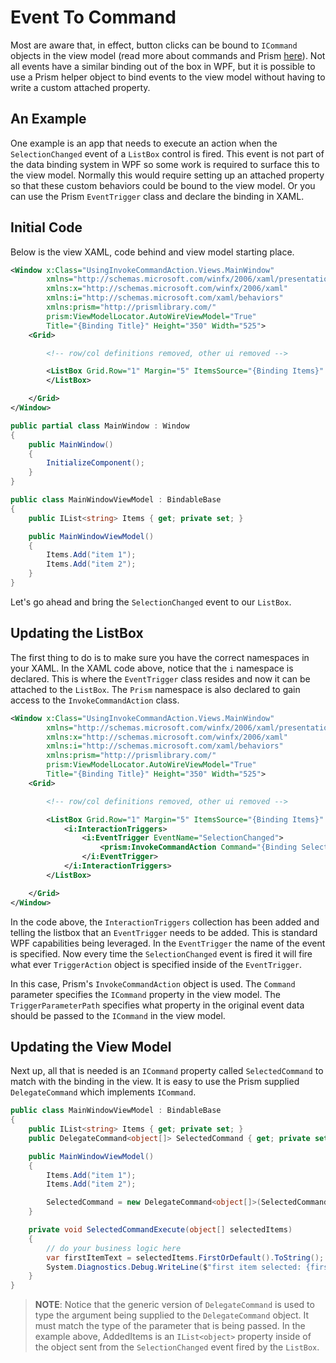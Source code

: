 # Event To Command

Most are aware that, in effect, button clicks can be bound to ```ICommand``` objects in the view model (read more about commands and Prism [here](../../commanding.md)). Not all events have a similar binding out of the box in WPF, but it is possible to use a Prism helper object to bind events to the view model without having to write a custom attached property.

## An Example

One example is an app that needs to execute an action when the ```SelectionChanged``` event of a ```ListBox``` control is fired. This event is not part of the data binding system in WPF so some work is required to surface this to the view model. Normally this would require setting up an attached property so that these custom behaviors could be bound to the view model. Or you can use the Prism ```EventTrigger``` class and declare the binding in XAML.

## Initial Code

Below is the view XAML, code behind and view model starting place.

```xml
<Window x:Class="UsingInvokeCommandAction.Views.MainWindow"
        xmlns="http://schemas.microsoft.com/winfx/2006/xaml/presentation"
        xmlns:x="http://schemas.microsoft.com/winfx/2006/xaml"
        xmlns:i="http://schemas.microsoft.com/xaml/behaviors"
        xmlns:prism="http://prismlibrary.com/"
        prism:ViewModelLocator.AutoWireViewModel="True"
        Title="{Binding Title}" Height="350" Width="525">
    <Grid>

        <!-- row/col definitions removed, other ui removed -->

        <ListBox Grid.Row="1" Margin="5" ItemsSource="{Binding Items}" SelectionMode="Single">
        </ListBox>

    </Grid>
</Window>
```

```cs
public partial class MainWindow : Window
{
    public MainWindow()
    {
        InitializeComponent();
    }
}
```

```cs
public class MainWindowViewModel : BindableBase
{
    public IList<string> Items { get; private set; }

    public MainWindowViewModel()
    {
        Items.Add("item 1");
        Items.Add("item 2");
    }
}
```

Let's go ahead and bring the ```SelectionChanged``` event to our ```ListBox```.

## Updating the ListBox

The first thing to do is to make sure you have the correct namespaces in your XAML. In the XAML code above, notice that the ```i``` namespace is declared. This is where the ```EventTrigger``` class resides and now it can be attached to the ```ListBox```. The ```Prism``` namespace is also declared to gain access to the ```InvokeCommandAction``` class.

```xml
<Window x:Class="UsingInvokeCommandAction.Views.MainWindow"
        xmlns="http://schemas.microsoft.com/winfx/2006/xaml/presentation"
        xmlns:x="http://schemas.microsoft.com/winfx/2006/xaml"
        xmlns:i="http://schemas.microsoft.com/xaml/behaviors"
        xmlns:prism="http://prismlibrary.com/"
        prism:ViewModelLocator.AutoWireViewModel="True"
        Title="{Binding Title}" Height="350" Width="525">
    <Grid>

        <!-- row/col definitions removed, other ui removed -->

        <ListBox Grid.Row="1" Margin="5" ItemsSource="{Binding Items}" SelectionMode="Single">
            <i:InteractionTriggers>
                <i:EventTrigger EventName="SelectionChanged">
                    <prism:InvokeCommandAction Command="{Binding SelectedCommand}" TriggerParameterPath="AddedItems" />
                </i:EventTrigger>
            </i:InteractionTriggers>
        </ListBox>

    </Grid>
</Window>
```

In the code above, the ```InteractionTriggers``` collection has been added and telling the listbox that an ```EventTrigger``` needs to be added. This is standard WPF capabilities being leveraged. In the ```EventTrigger``` the name of the event is specified. Now every time the ```SelectionChanged``` event is fired it will fire what ever ```TriggerAction``` object is specified inside of the ```EventTrigger```.

In this case, Prism's ```InvokeCommandAction``` object is used. The ```Command``` parameter specifies the ```ICommand``` property in the view model. The ```TriggerParameterPath``` specifies what property in the original event data should be passed to the ```ICommand``` in the view model.

## Updating the View Model

Next up, all that is needed is an ```ICommand``` property called ```SelectedCommand``` to match with the binding in the view. It is easy to use the Prism supplied ```DelegateCommand``` which implements ```ICommand```.

```cs
public class MainWindowViewModel : BindableBase
{
    public IList<string> Items { get; private set; }
    public DelegateCommand<object[]> SelectedCommand { get; private set; }

    public MainWindowViewModel()
    {
        Items.Add("item 1");
        Items.Add("item 2");

        SelectedCommand = new DelegateCommand<object[]>(SelectedCommandExecute);
    }

    private void SelectedCommandExecute(object[] selectedItems)
    {
        // do your business logic here
        var firstItemText = selectedItems.FirstOrDefault().ToString();
        System.Diagnostics.Debug.WriteLine($"first item selected: {firstItemText}");
    }
}

```
> **NOTE**: Notice that the generic version of ```DelegateCommand``` is used to type the argument being supplied to the ```DelegateCommand``` object. It must match the type of the parameter that is being passed. In the example above, AddedItems is an ```IList<object>``` property inside of the object sent from the ```SelectionChanged``` event fired by the ```ListBox```.
